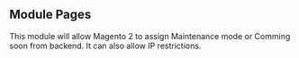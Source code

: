 ## Module Pages
This module will allow Magento 2 to assign Maintenance mode or Comming soon from backend.
It can also allow IP restrictions.

